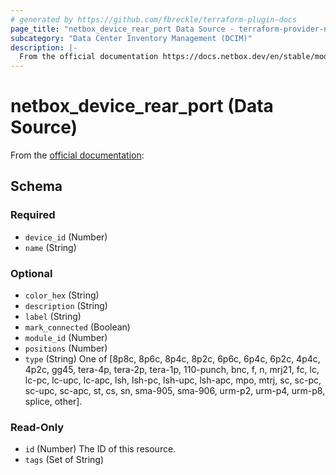 ```yaml
---
# generated by https://github.com/fbreckle/terraform-plugin-docs
page_title: "netbox_device_rear_port Data Source - terraform-provider-netbox"
subcategory: "Data Center Inventory Management (DCIM)"
description: |-
  From the official documentation https://docs.netbox.dev/en/stable/models/dcim/moduletype/:
---
```


# netbox_device_rear_port (Data Source)

From the [official documentation](https://docs.netbox.dev/en/stable/models/dcim/moduletype/):



<!-- schema generated by tfplugindocs -->
## Schema

### Required

- `device_id` (Number)
- `name` (String)

### Optional

- `color_hex` (String)
- `description` (String)
- `label` (String)
- `mark_connected` (Boolean)
- `module_id` (Number)
- `positions` (Number)
- `type` (String) One of [8p8c, 8p6c, 8p4c, 8p2c, 6p6c, 6p4c, 6p2c, 4p4c, 4p2c, gg45, tera-4p, tera-2p, tera-1p, 110-punch, bnc, f, n, mrj21, fc, lc, lc-pc, lc-upc, lc-apc, lsh, lsh-pc, lsh-upc, lsh-apc, mpo, mtrj, sc, sc-pc, sc-upc, sc-apc, st, cs, sn, sma-905, sma-906, urm-p2, urm-p4, urm-p8, splice, other].

### Read-Only

- `id` (Number) The ID of this resource.
- `tags` (Set of String)


